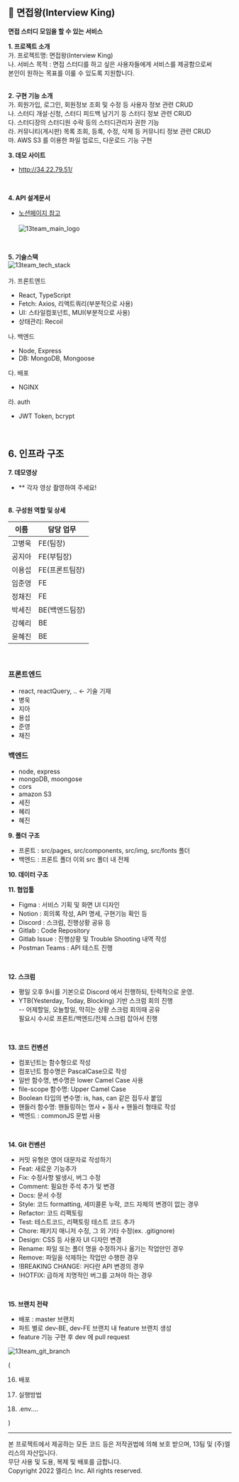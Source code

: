 ## 👑 면접왕(Interview King)
**면접 스터디 모임을 할 수 있는 서비스**


**1. 프로젝트 소개**<br/>
가. 프로젝트명: 면접왕(Interview King)<br/>
나. 서비스 목적 : 면접 스터디를 하고 싶은 사용자들에게 서비스를 제공함으로써<br/>
본인이 원하는 목표를 이룰 수 있도록 지원합니다.<br/><br/>


**2. 구현 기능 소개**<br/>
가. 회원가입, 로그인, 회원정보 조회 및 수정 등 사용자 정보 관련 CRUD<br/>
나. 스터디 개설·신청, 스터디 피드백 남기기 등 스터디 정보 관련 CRUD<br/>
다. 스터디장의 스터디원 수락 등의 스터디관리자 권한 기능<br/>
라. 커뮤니티(게시판) 목록 조회, 등록, 수정, 삭제 등 커뮤니티 정보 관련 CRUD<br/>
마. AWS S3 를 이용한 파일 업로드, 다운로드 기능 구현<br/>


**3. 데모 사이트**<br/>
- http://34.22.79.51/
<br/>

**4. API 설계문서**<br/>
- [노션페이지 참고](https://www.notion.so/elice/13-f3aabba967fe4fbeb0138da5d788012d?p=2bc36f954548418e8b58297e10234fa2&pm=s)
<br/><br/>
![13team_main_logo](/uploads/37a96843cad510bed9e772a1e0630786/13team_main_logo.png)
<br/>


**5. 기술스택** <br />
![13team_tech_stack](/uploads/8c168e69a4118cdee0f97994068b4f48/13team_tech_stack.jpg)
<br/><br />
가. 프론트엔드<br/>
- React, TypeScript<br/>
- Fetch: Axios, 리액트쿼리(부분적으로 사용)<br/>
- UI: 스타일컴포넌트, MUI(부분적으로 사용)<br/>
- 상태관리: Recoil<br/>

나. 백엔드<br/>
- Node, Express<br/>
- DB: MongoDB, Mongoose<br/>

다. 배포<br/>
- NGINX<br/>

라. auth<br/>
- JWT Token, bcrypt<br/>
<br/>


**6. 인프라 구조**
-

**7. 데모영상**
- ** 각자 영상 촬영하여 주세요!
<br/><br/>


**8. 구성원 역할 및 상세**<br/>

| 이름   | 담당 업무 |
| ------ | --------- |
| 고병욱 | FE(팀장)  |
| 공지아 | FE(부팀장)  |
| 이용섭 | FE(프론트팀장)        |
| 임준영 | FE        |
| 정채진 | FE        |
| 박세진 | BE(백엔드팀장)        |
| 강혜리 | BE        |
| 윤혜진 | BE        |

<br />

### 프론트엔드
- react, reactQuery, .. <- 기술 기재
- 병욱
- 지아
- 용섭
- 준영
- 채진

### 백엔드
- node, express
- mongoDB, moongose
- cors
- amazon S3
- 세진
- 혜리
- 혜진


**9. 폴더 구조**
- 프론트 : src/pages, src/components, src/img, src/fonts 폴더
- 백엔드 : 프론트 폴더 이외 src 폴더 내 전체

**10. 데이터 구조**

**11. 협업툴**
- Figma : 서비스 기획 및 화면 UI 디자인<br />
- Notion : 회의록 작성, API 명세, 구현기능 확인 등<br />
- Discord : 스크럼, 진행상황 공유 등<br />
- Gitlab : Code Repository<br />
- Gitlab Issue : 진행상황 및 Trouble Shooting 내역 작성<br />
- Postman Teams : API 테스트 진행<br />
<br />

**12. 스크럼**<br />
- 평일 오후 9시를 기본으로 Discord 에서 진행하되, 탄력적으로 운영.<br />
- YTB(Yesterday, Today, Blocking) 기반 스크럼 회의 진행<br />
-- 어제할일, 오늘할일, 막히는 상황 스크럼 회의때 공유<br />
필요시 수시로 프론트/백엔드/전체 스크럼 잡아서 진행<br />
<br />

**13. 코드 컨벤션**<br />
- 컴포넌트는 함수형으로 작성<br />
- 컴포넌트 함수명은 PascalCase으로 작성<br />
- 일반 함수명, 변수명은 lower Camel Case 사용<br />
- file-scope 함수명: Upper Camel Case <br />
- Boolean 타입의 변수명: is, has, can 같은 접두사 붙임<br />
- 핸들러 함수명: 핸들링하는 명사 + 동사 + 핸들러 형태로 작성<br />
- 백엔드 : commonJS 문법 사용<br />
<br />

**14. Git 컨벤션**<br />
- 커밋 유형은 영어 대문자로 작성하기<br />
- Feat: 새로운 기능추가<br />
- Fix: 수정사항 발생시, 버그 수정<br />
- Comment: 필요한 주석 추가 및 변경<br />
- Docs: 문서 수정<br />
- Style: 코드 formatting, 세미콜론 누락, 코드 자체의 변경이 없는 경우<br />
- Refactor: 코드 리팩토링<br />
- Test: 테스트코드, 리팩토링 테스트 코드 추가<br />
- Chore: 패키지 매니저 수정, 그 외 기타 수정(ex. .gitignore)<br />
- Design: CSS 등 사용자 UI 디자인 변경<br />
- Rename: 파일 또는 폴더 명을 수정하거나 옮기는 작업만인 경우<br />
- Remove: 파일을 삭제하는 작업만 수행한 경우<br />
- !BREAKING CHANGE: 커다란 API 변경의 경우<br />
- !HOTFIX: 급하게 치명적인 버그를 고쳐야 하는 경우<br />
<br />

**15. 브랜치 전략**<br />
- 배포 : master 브랜치<br />
- 파트 별로 dev-BE, dev-FE 브랜치 내 feature 브랜치 생성<br />
- feature 기능 구현 후 dev 에 pull request<br />

![13team_git_branch](/uploads/9a6cdd56c5d707b8aa4facfe351a2ed1/13team_git_branch.jpg)




(

16. 배포

17. 실행방법

18. .env....

)

------------------------------------------------------------------------------------------------------

본 프로젝트에서 제공하는 모든 코드 등은 저작권법에 의해 보호 받으며, 13팀 및 (주)엘리스의 자산입니다.<br />
무단 사용 및 도용, 복제 및 배포를 금합니다.<br />
Copyright 2022 엘리스 Inc. All rights reserved.<br />

